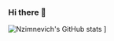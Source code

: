 ### Hi there 👋

<!--
**Nzimnevich/Nzimnevich** is a ✨ _special_ ✨ repository because its `README.md` (this file) appears on your GitHub profile.
![Nzimnevich's GitHub stats](https://github-readme-stats.vercel.app/api?username=Nzimnevich)](https://github.com/anuraghazra/github-readme-stats)

Here are some ideas to get you started:

- 🔭 I’m currently working on ...
- 🌱 I’m currently learning ...
- 👯 I’m looking to collaborate on ...
- 🤔 I’m looking for help with ...
- 💬 Ask me about ...
- 📫 How to reach me: ...
- 😄 Pronouns: ...
- ⚡ Fun fact: ...
-->
![Nzimnevich's GitHub stats](https://github-readme-stats.vercel.app/api?username=Nzimnevich&show_icons=true&theme=radical)
]
